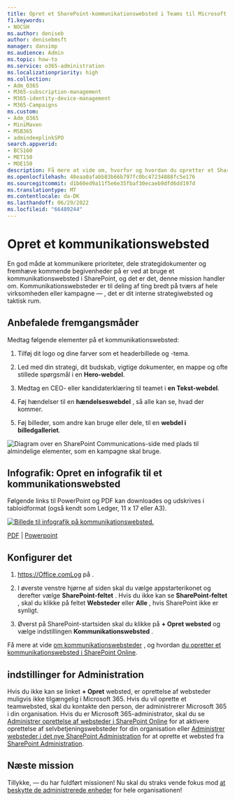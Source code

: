 ```yaml
---
title: Opret et SharePoint-kommunikationswebsted i Teams til Microsoft 365 Business Premium
f1.keywords:
- NOCSH
ms.author: deniseb
author: denisebmsft
manager: dansimp
ms.audience: Admin
ms.topic: how-to
ms.service: o365-administration
ms.localizationpriority: high
ms.collection:
- Adm_O365
- M365-subscription-management
- M365-identity-device-management
- M365-Campaigns
ms.custom:
- Adm_O365
- MiniMaven
- MSB365
- admindeeplinkSPO
search.appverid:
- BCS160
- MET150
- MOE150
description: Få mere at vide om, hvorfor og hvordan du opretter et SharePoint-kommunikationswebsted for din kampagne eller virksomhed med Microsoft 365 Business Premium, og beskyt teamet mod cyberangreb og angreb mod malware og andre trusler på grund af forkert fildeling.
ms.openlocfilehash: 48eaa0afabb83b66b797fc0bc47234888fc5e176
ms.sourcegitcommit: d1b60ed9a11f5e6e35fbaf30ecaeb9dfd6dd197d
ms.translationtype: MT
ms.contentlocale: da-DK
ms.lasthandoff: 06/29/2022
ms.locfileid: "66489244"
---
```

# <a name="create-a-communications-site"></a>Opret et kommunikationswebsted

En god måde at kommunikere prioriteter, dele strategidokumenter og fremhæve kommende begivenheder på er ved at bruge et kommunikationswebsted i SharePoint, og det er det, denne mission handler om. Kommunikationswebsteder er til deling af ting bredt på tværs af hele virksomheden eller kampagne &mdash; , det er dit interne strategiwebsted og taktisk rum. 

## <a name="best-practices"></a>Anbefalede fremgangsmåder

Medtag følgende elementer på et kommunikationswebsted:

1. Tilføj dit logo og dine farver som et headerbillede og -tema.

2. Led med din strategi, dit budskab, vigtige dokumenter, en mappe og ofte stillede spørgsmål i en **Hero-webdel**.

3. Medtag en CEO- eller kandidaterklæring til teamet i **en Tekst-webdel**.

4. Føj hændelser til en **hændelseswebdel** , så alle kan se, hvad der kommer.

5. Føj billeder, som andre kan bruge eller dele, til en **webdel i billedgalleriet**.

![Diagram over en SharePoint Communications-side med plads til almindelige elementer, som en kampagne skal bruge.](../media/m365-democracy-comms-site.png)

## <a name="infographic-create-a-communications-site-infographic"></a>Infografik: Opret en infografik til et kommunikationswebsted

Følgende links til PowerPoint og PDF kan downloades og udskrives i tabloidformat (også kendt som Ledger, 11 x 17 eller A3).

[![Billede til infografik på kommunikationswebsted.](../media/M365-Campaigns-CreateCommunicationSite-358-201.png)](https://download.microsoft.com/download/3/f/f/3ff49b41-e5a4-4993-a00c-7f791a80b627/M365CampaignsCreateCommunicationSite.pdf)

[PDF](https://download.microsoft.com/download/3/f/f/3ff49b41-e5a4-4993-a00c-7f791a80b627/M365CampaignsCreateCommunicationSite.pdf) |  [Powerpoint](https://download.microsoft.com/download/3/f/f/3ff49b41-e5a4-4993-a00c-7f791a80b627/M365CampaignsCreateCommunicationSite.pptx)

## <a name="set-it-up"></a>Konfigurer det

1. https://Office.comLog på .

2. I øverste venstre hjørne af siden skal du vælge appstarterikonet og derefter vælge **SharePoint-feltet** . Hvis du ikke kan se **SharePoint-feltet** , skal du klikke på feltet **Websteder** eller **Alle** , hvis SharePoint ikke er synligt.

3. Øverst på SharePoint-startsiden skal du klikke på **+ Opret websted** og vælge indstillingen **Kommunikationswebsted** .

Få mere at vide [om kommunikationswebsteder](https://support.office.com/article/What-is-a-SharePoint-communication-site-94A33429-E580-45C3-A090-5512A8070732) , og hvordan [du opretter et kommunikationswebsted i SharePoint Online](https://support.microsoft.com/en-us/office/create-a-communication-site-in-sharepoint-online-7fb44b20-a72f-4d2c-9173-fc8f59ba50eb).

## <a name="admin-settings"></a>indstillinger for Administration

Hvis du ikke kan se linket **+ Opret** websted, er oprettelse af websteder muligvis ikke tilgængelig i Microsoft 365. Hvis du vil oprette et teamwebsted, skal du kontakte den person, der administrerer Microsoft 365 i din organisation. Hvis du er Microsoft 365-administrator, skal du se [Administrer oprettelse af websteder i SharePoint Online](/sharepoint/manage-site-creation) for at aktivere oprettelse af selvbetjeningswebsteder for din organisation eller [Administrer websteder i det nye SharePoint Administration](/sharepoint/manage-sites-in-new-admin-center) for at oprette et websted fra <a href="https://go.microsoft.com/fwlink/?linkid=2185219" target="_blank">SharePoint Administration</a>.

## <a name="next-mission"></a>Næste mission

Tillykke, &mdash; du har fuldført missionen! Nu skal du straks vende fokus mod [at beskytte de administrerede enheder](m365bp-protect-devices.md) for hele organisationen!